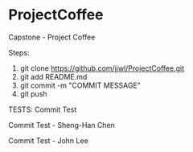 ProjectCoffee
=============
Capstone - Project Coffee

Steps:
1) git clone https://github.com/jjwl/ProjectCoffee.git
2) git add README.md
3) git commit -m "COMMIT MESSAGE"
4) git push

TESTS:
Commit Test 

Commit Test - Sheng-Han Chen

Commit Test - John Lee
